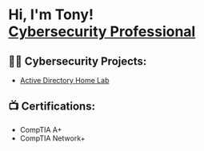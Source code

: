 <h1>Hi, I'm Tony! <br/><a href="https://github.com/kingjr95">Cybersecurity Professional</a>

<h2>👨‍💻 Cybersecurity Projects:</h2>

- [Active Directory Home Lab](https://github.com/kingjr95/ActiveDirectoryLab)

<h2>📺 Certifications:</h2>

- CompTIA A+
- CompTIA Network+

<!-- In order to make certs clicklable you need to add the parenthesis () next to the name like [CompTIA A+](), -->

<!--
**joshmadakor1/joshmadakor1** is a ✨ _special_ ✨ repository because its `README.md` (this file) appears on your GitHub profile.

Here are some ideas to get you started:

- 🔭 I’m currently working on ...
- 🌱 I’m currently learning ...
- 👯 I’m looking to collaborate on ...
- 🤔 I’m looking for help with ...
- 💬 Ask me about ...
- 📫 How to reach me: ...
- 😄 Pronouns: ...
- ⚡ Fun fact: ...
-->
